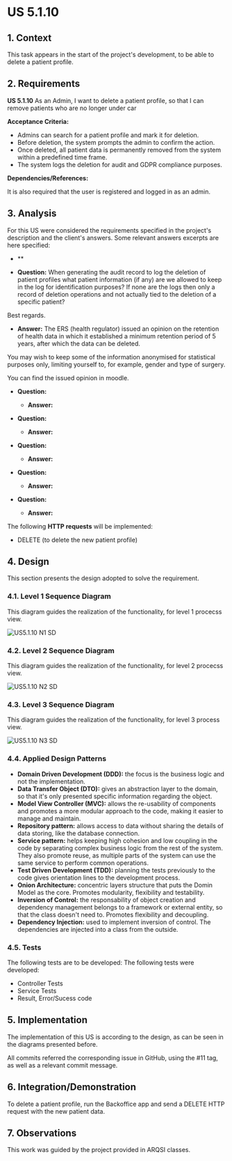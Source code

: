 # US 5.1.10

## 1. Context

This task appears in the start of the project's development, to be able to delete a patient profile.


## 2. Requirements

**US 5.1.10** As an Admin, I want to delete a patient profile, so that I can remove patients who
are no longer under car

**Acceptance Criteria:**

- Admins can search for a patient profile and mark it for deletion.
- Before deletion, the system prompts the admin to confirm the action.
- Once deleted, all patient data is permanently removed from the system within a predefined time frame.
- The system logs the deletion for audit and GDPR compliance purposes.


**Dependencies/References:**

It is also required that the user is registered and logged in as an admin.


## 3. Analysis

For this US were considered the requirements specified in the project's description and the client's answers. 
Some relevant answers excerpts are here specified:

- **

- **Question:** When generating the audit record to log the deletion of patient profiles what patient information (if any) are we allowed to keep in the log for identification purposes? If none are the logs then only a record of deletion operations and not actually tied to the deletion of a specific patient?

Best regards.
  - **Answer:** The ERS (health regulator) issued an opinion on the retention of health data in which it established a minimum retention period of 5 years, after which the data can be deleted. 

You may wish to keep some of the information anonymised for statistical purposes only, limiting yourself to, for example, gender and type of surgery.

You can find the issued opinion in moodle.


- **Question:** 
  - **Answer:** 


- **Question:** 
  - **Answer:** 


- **Question:** 
  - **Answer:** 


- **Question:**  
  - **Answer:** 



- **Question:** 
  - **Answer:** 



The following **HTTP requests** will be implemented:
- DELETE (to delete the new patient profile)

## 4. Design

This section presents the design adopted to solve the requirement.

### 4.1. Level 1 Sequence Diagram

This diagram guides the realization of the functionality, for level 1 procecss view.

![US5.1.10 N1 SD](US5.1.10%20N1%20SD.png)


### 4.2. Level 2 Sequence Diagram

This diagram guides the realization of the functionality, for level 2 procecss view.

![US5.1.10 N2 SD](US5.1.10%20N2%20SD.png)


### 4.3. Level 3 Sequence Diagram

This diagram guides the realization of the functionality, for level 3 process view.

![US5.1.10 N3 SD](US5.1.10%20N3%20SD.png)




### 4.4. Applied Design Patterns

- **Domain Driven Development (DDD):** the focus is the business logic and not the implementation.
- **Data Transfer Object (DTO):** gives an abstraction layer to the domain, so that it's only presented specific information regarding the object.
- **Model View Controller (MVC):** allows the re-usability of components and promotes a more modular approach to the code, making it easier to manage and maintain.
- **Repository pattern:** allows access to data without sharing the details of data storing, like the database connection.
- **Service pattern:** helps keeping high cohesion and low coupling in the code by separating complex business logic from the rest of the system. They also promote reuse, as multiple parts of the system can use the same service to perform common operations.
- **Test Driven Development (TDD):** planning the tests previously to the code gives orientation lines to the development process.
- **Onion Architecture:** concentric layers structure that puts the Domin Model as the core. Promotes modularity, flexibility and testability.
- **Inversion of Control:** the responsability of object creation and dependency management belongs to a framework or external entity, so that the class doesn't need to. Promotes flexibility and decoupling.
- **Dependency Injection:** used to implement inversion of control. The dependencies are injected into a class from the outside.


### 4.5. Tests

The following tests are to be developed:
The following tests were developed:
- Controller Tests
- Service Tests
- Result, Error/Sucess code


## 5. Implementation

The implementation of this US is according to the design, as can be seen in the diagrams presented before.

All commits referred the corresponding issue in GitHub, using the #11 tag, as well as a relevant commit message.


## 6. Integration/Demonstration

To delete a patient profile, run the Backoffice app and send a DELETE HTTP request with the new patient data.

## 7. Observations

This work was guided by the project provided in ARQSI classes.